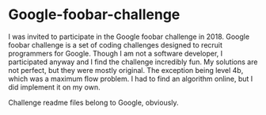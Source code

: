 # Google-foobar-challenge
I was invited to participate in the Google foobar challenge in 2018. Google foobar challenge is a set of coding challenges designed to recruit programmers for Google. Though I am not a software developer, I participated anyway and I find the challenge incredibly fun. My solutions are not perfect, but they were mostly original. The exception being level 4b, which was a maximum flow problem. I had to find an algorithm online, but I did implement it on my own.<br>
  
Challenge readme files belong to Google, obviously.
